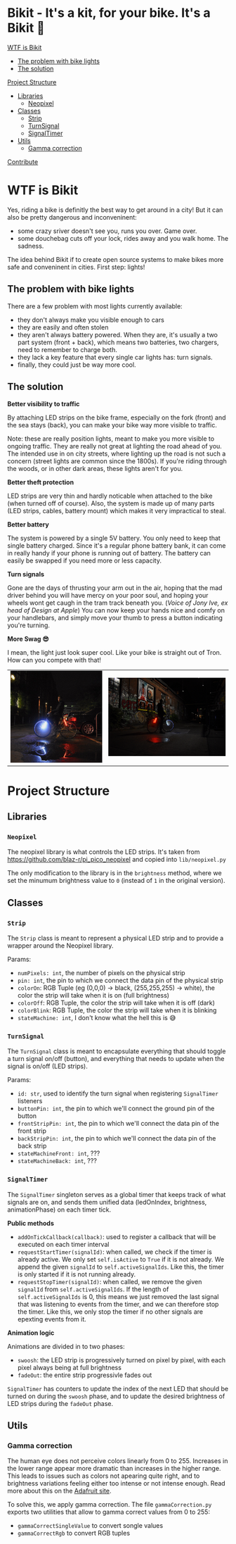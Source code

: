 # Bikit - It's a kit, for your bike. It's a Bikit 🤩

[WTF is Bikit](#project-structure)
- [The problem with bike lights](#the-problem-with-bike-lights)
- [The solution](#the-solution)

[Project Structure](#project-structure)
- [Libraries](#libraries)
  - [Neopixel](#neopixel)
- [Classes](#classes)
  - [Strip](#neopixel)
  - [TurnSignal](#neopixel)
  - [SignalTimer](#neopixel)
- [Utils](#utils)
  - [Gamma correction](#gamma-correction)

[Contribute](#project-structure)

# WTF is Bikit

Yes, riding a bike is definitly the best way to get around in a city! But it can also be pretty dangerous and inconveninent:
- some crazy sriver doesn't see you, runs you over. Game over.
- some douchebag cuts off your lock, rides away and you walk home. The sadness.

The idea behind Bikit if to create open source systems to make bikes more safe and conveninent in cities. First step: lights!

## The problem with bike lights
There are a few problem with most lights currently available:
- they don't always make you visible enough to cars
- they are easily and often stolen
- they aren't always battery powered. When they are, it's usually a two part system (front + back), which means two batteries, two chargers, need to remember to charge both.
- they lack a key feature that every single car lights has: turn signals.
- finally, they could just be way more cool.

## The solution

**Better visibility to traffic**

By attaching LED strips on the bike frame, especially on the fork (front) and the sea stays (back), you can make your bike way more visible to traffic.

Note: these are really position lights, meant to make you more visible to ongoing traffic. They are really not great at lighting the road ahead of you. The intended use in on city streets, where lighting up the road is not such a concern (street lights are common since the 1800s). If you're riding through the woods, or in other dark areas, these lights aren't for you.

**Better theft protection**

LED strips are very thin and hardly noticable when attached to the bike (when turned off of course). Also, the system is made up of many parts (LED strips, cables, battery mount) which makes it very impractical to steal.

**Better battery**

The system is powered by a single 5V battery. You only need to keep that single battery charged. Since it's a regular phone battery bank, it can come in really handy if your phone is running out of battery. The battery can easily be swapped if you need more or less capacity.

**Turn signals**

Gone are the days of thrusting your arm out in the air, hoping that the mad driver behind you will have mercy on your poor soul, and hoping your wheels wont get caugh in the tram track beneath you. (*Voice of Jony Ive, ex head of Design at Apple*) You can now keep your hands nice and comfy on your handlebars, and simply move your thumb to press a button indicating you're turning.

**More Swag 😎**

I mean, the light just look super cool. Like your bike is straight out of Tron. How can you compete with that!

<table>
    <tr>
        <td>
          <img src="https://github.com/LaVielle/bikit/blob/main/assets/side_with_rider.jpeg" alt="This could be you" />
        </td>
        <td>
          <img src="https://github.com/LaVielle/bikit/blob/main/assets/dark_alleyway.jpeg" alt="In a dark alleyway" />
        </td>
    </tr>
</table>

# Project Structure

## Libraries

### `Neopixel`
The neopixel library is what controls the LED strips. It's taken from https://github.com/blaz-r/pi_pico_neopixel and copied into `lib/neopixel.py`

The only modification to the library is in the `brightness` method, where we set the minumum brightness value to `0` (instead of `1` in the original version).

## Classes

### `Strip`
The `Strip` class is meant to represent a physical LED strip and to provide a wrapper around the Neopixel library.

Params:
 - `numPixels: int`, the number of pixels on the physical strip
 - `pin: int`, the pin to which we connect the data pin of the physical strip
 - `colorOn`: RGB Tuple (eg (0,0,0) -> black, (255,255,255) -> white), the color the strip will take when it is on (full brightness)
 - `colorOff`: RGB Tuple, the color the strip will take when it is off (dark)
 - `colorBlink`: RGB Tuple, the color the strip will take when it is blinking
 - `stateMachine: int`, I don't know what the hell this is 😅


### `TurnSignal`

The `TurnSignal` class is meant to encapsulate everything that should toggle a turn signal on/off (button), and everything that needs to update when the signal is on/off (LED strips).

Params:
- `id: str`, used to identify the turn signal when registering `SignalTimer` listeners
- `buttonPin: int`, the pin to which we'll connect the ground pin of the button
- `frontStripPin: int`, the pin to which we'll connect the data pin of the front strip
- `backStripPin: int`, the pin to which we'll connect the data pin of the back strip
- `stateMachineFront: int`, ???
- `stateMachineBack: int`, ???

### `SignalTimer`

The `SignalTimer` singleton serves as a global timer that keeps track of what signals are on, and sends them unified data (ledOnIndex, brightness, animationPhase) on each timer tick.

**Public methods**
- `addOnTickCallback(callback)`: used to register a callback that will be executed on each timer interval
- `requestStartTimer(signalId)`: when called, we check if the timer is already active. We only set `self.isActive` to `True` if it is not already. We append the given `signalId` to `self.activeSignalIds`. Like this, the timer is only started if it is not running already.
- `requestStopTimer(signalId)`: when called, we remove the given `signalId` from `self.activeSignalIds`. If the length of `self.activeSignalIds` is 0, this means we just removed the last signal that was listening to events from the timer, and we can therefore stop the timer. Like this, we only stop the timer if no other signals are epexting events from it.

**Animation logic**

Animations are divided in to two phases:
- `swoosh`: the LED strip is progressively turned on pixel by pixel, with each pixel always being at full brightness
- `fadeOut`: the entire strip progressivle fades out

`SignalTimer` has counters to update the index of the next LED that should be turned on during the `swoosh` phase, and to update the desired brightness of LED strips during the `fadeOut` phase.

## Utils

### Gamma correction
The human eye does not perceive colors linearly from 0 to 255. Increases in the lower range appear more dramatic than increases in the higher range. This leads to issues such as colors not apearing quite right, and to brightness variations feeling either too intense or not intense enough. Read more about this on the [Adafruit site](https://learn.adafruit.com/led-tricks-gamma-correction/the-issue).

To solve this, we apply gamma correction. The file `gammaCorrection.py` exports two utilities that allow to gamma correct values from 0 to 255:
- `gammaCorrectSingleValue` to convert songle values
- `gammaCorrectRgb` to convert RGB tuples
